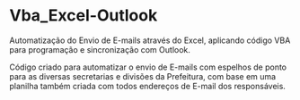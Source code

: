 # Vba_Excel-Outlook
Automatização do Envio de E-mails através do Excel, aplicando código VBA para programação e sincronização com Outlook.

Código criado para automatizar o envio de E-mails com espelhos de ponto para as diversas secretarias e divisões da Prefeitura,
com base em uma planilha também criada com todos endereços de E-mail dos responsáveis.

